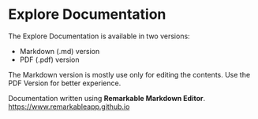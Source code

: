 # Explore Documentation

The Explore Documentation is available in two versions:

* Markdown (.md) version
* PDF (.pdf) version

The Markdown version is mostly use only for editing the contents.
Use the PDF Version for better experience.

Documentation written using **Remarkable Markdown Editor**.
https://www.remarkableapp.github.io 
